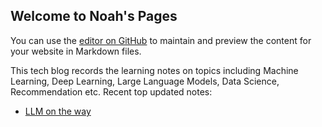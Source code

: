 ## Welcome to Noah's Pages

You can use the [editor on GitHub](https://github.com/noahwoo/footprint.github.io/edit/master/index.md) to maintain and preview the content for your website in Markdown files.

This tech blog records the learning notes on topics including Machine Learning, Deep Learning, Large Language Models, Data Science, Recommendation etc. Recent top updated notes: 

- [LLM on the way](https://github.com/noahwoo/noahwoo.github.io/blob/master/llm-notes.md)

